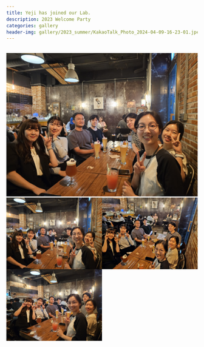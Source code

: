 ```yaml
---
title: Yeji has joined our Lab.
description: 2023 Welcome Party
categories: gallery
header-img: gallery/2023_summer/KakaoTalk_Photo_2024-04-09-16-23-01.jpeg
---
```


<!-- ### Yeji has joined our lab. Welcome! -->
<br>

<!-- ## Event 1 -->

<img src="/gallery/2023_summer/KakaoTalk_Photo_2024-04-09-16-23-01.jpeg"/>

<!-- ### Photos -->

<div>
<img src="/gallery/2023_summer/KakaoTalk_Photo_2024-04-09-16-23-01.jpeg" style="width:50%; float:left;"/>
<img src="/gallery/2023_summer/KakaoTalk_Photo_2024-04-09-16-23-04.jpeg" style="width:50%; float:left;"/>
<img src="/gallery/2023_summer/KakaoTalk_Photo_2024-04-09-16-23-08.jpeg" style="width:50%; float:left;"/>
</div>